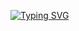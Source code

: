 [![Typing SVG](https://readme-typing-svg.demolab.com?font=Fira+Code&pause=500&center=true&vCenter=true&repeat=false&width=435&lines=Hyunseung+Lee;%EC%9D%B4%ED%98%84%EC%8A%B9)](https://git.io/typing-svg)
